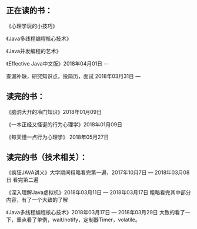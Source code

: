 ## 正在读的书：

《心理学玩的小技巧》

《Java多线程编程核心技术》

《Java并发编程的艺术》

《Effective Java中文版》2018年04月01日 -- 

查漏补缺，研究知识点，投简历，面试   2018年03月31日 —

## 读完的书：

《脑洞大开的冷门知识》2018年01月09日

《一本正经又怪诞的行为心理学》2018年01月09日

《每天懂一点行为心理学》 2018年05月27日

## 读完的书（技术相关）：

《疯狂JAVA讲义》大学期间粗略看完第一遍，2017年10月7日 — 2018年03月08日 看完第二遍

《深入理解Java虚拟机》2018年03月11日 — 2018年03月17日 粗略看完其中部分内容，有了一个大致的了解

《Java多线程编程核心技术》2018年03月17日 — 2018年03月29日 大致的看了一下，重点看了单例，wait/notify，定制器Timer，volatile。

